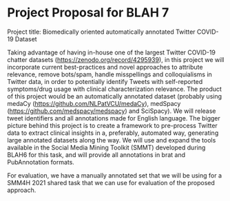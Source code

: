 # Project Proposal for BLAH 7

Project title: Biomedically oriented automatically annotated Twitter COVID-19 Dataset

Taking advantage of having in-house one of the largest Twitter COVID-19 chatter datasets (https://zenodo.org/record/4295939), in this project we will incorporate current best-practices and novel approaches to attribute relevance, remove bots/spam, handle misspellings and colloquialisms in Twitter data, in order to potentially identify Tweets with self-reported symptoms/drug usage with clinical characterization relevance. The product of this project would be an automatically annotated dataset (probably using medaCy (https://github.com/NLPatVCU/medaCy), medSpacy (https://github.com/medspacy/medspacy) and SciSpacy). We will release tweet identifiers and all annotations made for English language. The bigger picture behind this project is to create a framework to pre-process Twitter data to extract clinical insights in a, preferably, automated way, generating large annotated datasets along the way. We will use and expand the tools available in the Social Media Mining Toolkit (SMMT) developed during BLAH6 for this task, and will provide all annotations in brat and PubAnnotation formats. 

For evaluation, we have a manually annotated set that we will be using for a SMM4H 2021  shared task that we can use for evaluation of the proposed approach.

